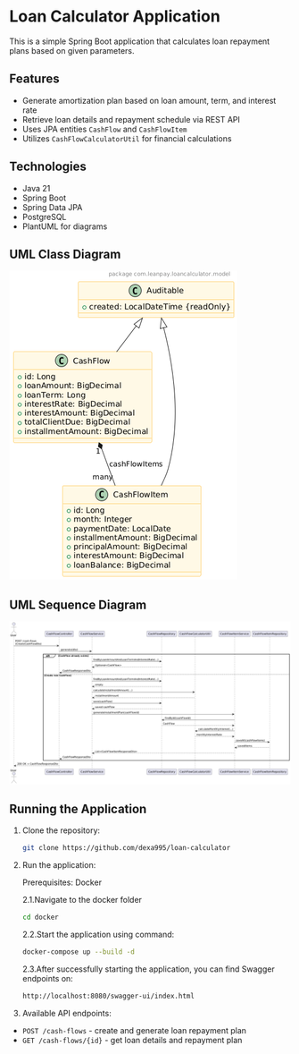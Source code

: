 # Loan Calculator Application

This is a simple Spring Boot application that calculates loan repayment plans based on given parameters.

## Features

- Generate amortization plan based on loan amount, term, and interest rate
- Retrieve loan details and repayment schedule via REST API
- Uses JPA entities `CashFlow` and `CashFlowItem`
- Utilizes `CashFlowCalculatorUtil` for financial calculations

## Technologies

- Java 21
- Spring Boot
- Spring Data JPA
- PostgreSQL
- PlantUML for diagrams

## UML Class Diagram

![UML Diagram](docs/loan-calculator-class-diagram.png)

## UML Sequence Diagram

![UML Diagram](docs/loan-calculator-sequence-diagram.png)


## Running the Application

1. Clone the repository:

    ```bash
    git clone https://github.com/dexa995/loan-calculator
    ```

2. Run the application:

    Prerequisites: Docker

    2.1.Navigate to the docker folder
    ```bash
    cd docker
    ```
    2.2.Start the application using command:
    ```bash
    docker-compose up --build -d
    ```
    2.3.After successfully starting the application, you can find Swagger endpoints on:
    ```bash
    http://localhost:8080/swagger-ui/index.html
    ```

3. Available API endpoints:

- `POST /cash-flows` - create and generate loan repayment plan
- `GET /cash-flows/{id}` - get loan details and repayment plan

